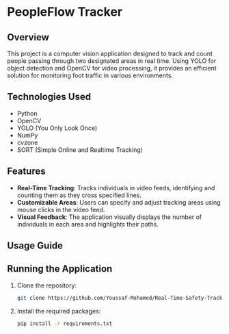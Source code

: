 # PeopleFlow Tracker

## Overview
This project is a computer vision application designed to track and count people passing through two designated areas in real time. Using YOLO for object detection and OpenCV for video processing, it provides an efficient solution for monitoring foot traffic in various environments.

## Technologies Used
- Python
- OpenCV
- YOLO (You Only Look Once)
- NumPy
- cvzone
- SORT (Simple Online and Realtime Tracking)

## Features
- **Real-Time Tracking**: Tracks individuals in video feeds, identifying and counting them as they cross specified lines.
- **Customizable Areas**: Users can specify and adjust tracking areas using mouse clicks in the video feed.
- **Visual Feedback**: The application visually displays the number of individuals in each area and highlights their paths.

## Usage Guide
      

   ## Running the Application
   1. Clone the repository:
      ```bash
      git clone https://github.com/Youssaf-Mohamed/Real-Time-Safety-Tracker.git
      ```
  2.  Install the required packages:
      ```bash
      pip install -r requirements.txt
      ```

